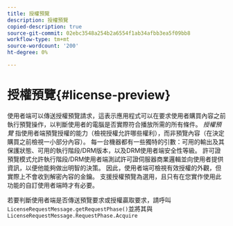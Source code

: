 ```yaml
---
title: 授權預覽
description: 授權預覽
copied-description: true
source-git-commit: 02ebc3548a254b2a6554f1ab34afbb3ea5f09bb8
workflow-type: tm+mt
source-wordcount: '200'
ht-degree: 0%

---
```


# 授權預覽{#license-preview}

使用者端可以傳送授權預覽請求，這表示應用程式可以在要求使用者購買內容之前執行預覽操作，以判斷使用者的電腦是否實際符合播放所需的所有條件。 *授權預覽* 指使用者端預覽授權的能力（檢視授權允許哪些權利），而非預覽內容（在決定購買之前檢視一小部分內容）。 每一台機器都有一些獨特的引數：可用的輸出及其保護狀態、可用的執行階段/DRM版本，以及DRM使用者端安全性等級。 許可證預覽模式允許執行階段/DRM使用者端測試許可證伺服器商業邏輯並向使用者提供資訊，以便他能夠做出明智的決策。 因此，使用者端可檢視有效授權的外觀，但實際上不會收到解密內容的金鑰。 支援授權預覽為選用，且只有在您實作使用此功能的自訂使用者端時才有必要。

若要判斷使用者端是否傳送預覽要求或授權贏取要求，請呼叫 `LicenseRequestMessage.getRequestPhase()`並將其與 `LicenseRequestMessage.RequestPhase.Acquire`
